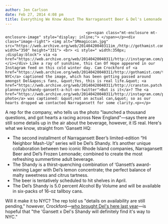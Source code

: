 ```yaml
---
author: Jen Carlson
date: Feb 27, 2014 4:08 pm
title: Everything We Know About The Narragansett Beer & Del's Lemonade Collaboration
---
```


	
										<p><span class="mt-enclosure mt-enclosure-image" style="display: inline;"> </span></p><div class="image-right"> <img alt="SMmagiccan.jpg" src="https://web.archive.org/web/20140420040311im_/http://gothamist.com/attachments/arts_jen/SMmagiccan.jpg" width="350" height="331"> <br> <i style=" width:350px; ;display:block"> via <a href="https://web.archive.org/web/20140420040311/http://instagram.com/p/k4rltijqnW/">petemfboyd</a></i></div> Like a ray of sunshine, this Can Of Hope appeared in our Instagram feed on this cold winter day. Cam Crockford of <a href="https://web.archive.org/web/20140420040311/http://gothamist.com/tags/dels">Del&apos;s NYC</a> captioned the image, which has been getting passed around amongst Del&apos;s fans, &quot;Yes, this is real life.&quot; <a href="https://web.archive.org/web/20140420040311/http://cranston.patch.com/groups/weekend-planner/p/shandy-gansett-a-hit-on-twitter">But is it</a>? The <a href="https://web.archive.org/web/20140420040311/http://instagram.com/p/k4rltijqnW/">original photo</a> was captioned: &quot;not an actual can,&quot; so as our hearts dropped we contacted Narragansett for some clarity.<p></p>

<p>A rep for the company, who tells us the photo &quot;launched a thousand questions, and got hearts a racing across New England&quot;&#x2014;says there are still some details up in the air about the beverage, however, it IS real. Here&apos;s what we know, straight from &apos;Gansett HQ: </p>

<ul><li>The second installment of Narragansett Beer&#x2019;s limited-edition &#x201C;Hi Neighbor Mash-Up&#x201D; series will be Del&#x2019;s Shandy. It&#x2019;s another unique collaboration between two iconic Rhode Island companies, Narragansett Beer and Del&#x2019;s Frozen Lemonade; combined to create the most refreshing summertime adult beverage. 
</li><li>The Shandy is a thirst-quenching combination of &#x2018;Gansett&#x2019;s award-winning Lager with Del&#x2019;s lemon concentrate; the perfect balance of malty sweetness and citrus tartness.
</li><li>The beer is tentatively scheduled to hit shelves in April.
</li><li>The Del&#x2019;s Shandy is 5.0 percent Alcohol By Volume and will be available in six-packs of 16-oz tallboy cans.</li></ul>

<p>Will it make it to NYC? The rep told us &quot;details on availability are still pending,&quot; however, Crockford&#x2014;<a href="https://web.archive.org/web/20140420040311/http://gothamist.com/2013/05/20/the_nyc_dels_truck_is_on_the_road.php">who brought Del&apos;s here last year</a>&#x2014;is hopeful that &quot;the &apos;Gansett x Del&apos;s Shandy will definitely find it&apos;s way to NYC.&quot;</p>					
										
									
				